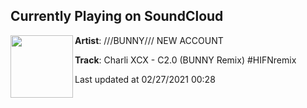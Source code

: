 ## Currently Playing on SoundCloud

[<img align="left" width="100" src="https://i1.sndcdn.com/artworks-BATHH943tCyNjdj0-t30FyQ-t50x50.jpg">](https://soundcloud.com/bunny_jp/charli-xcx-c20-bunny-remix)

**Artist**: ///BUNNY/// NEW ACCOUNT 

**Track**: Charli XCX - C2.0 (BUNNY Remix)  #HIFNremix

Last updated at 02/27/2021 00:28
